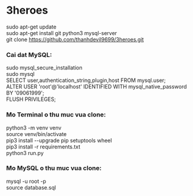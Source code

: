 # 3heroes
sudo apt-get update<br>
sudo apt-get install git python3 mysql-server<br>
git clone https://github.com/thanhdevil9699/3heroes.git<br>

### Cai dat MySQL:
sudo mysql_secure_installation<br>
sudo mysql<br>
SELECT user,authentication_string,plugin,host FROM mysql.user;<br>
ALTER USER 'root'@'localhost' IDENTIFIED WITH mysql_native_password BY '09061999';<br>
FLUSH PRIVILEGES;<br>

### Mo Terminal o thu muc vua clone:
python3 -m venv venv<br>
source venv/bin/activate<br>
pip3 install --upgrade pip setuptools wheel<br>
pip3 install -r requirements.txt<br>
python3 run.py<br>

### Mo MySQL o thu muc vua clone:
mysql -u root -p<br>
source database.sql<br>

